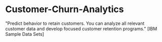 # Customer-Churn-Analytics
"Predict behavior to retain customers. You can analyze all relevant customer data and develop focused customer retention programs." [IBM Sample Data Sets]
